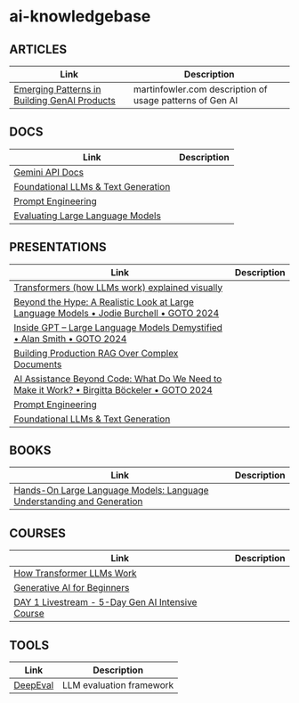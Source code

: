 # ai-knowledgebase

## ARTICLES

| Link    | Description |
| -------- | ------- |
| [Emerging Patterns in Building GenAI Products](https://martinfowler.com/articles/gen-ai-patterns/)  | martinfowler.com description of usage patterns of Gen AI   |

## DOCS
| Link    | Description |
| -------- | ------- |
| [Gemini API Docs](https://ai.google.dev/gemini-api/docs)  |   |
| [Foundational LLMs & Text Generation](https://www.kaggle.com/whitepaper-foundational-llm-and-text-generation)         ||
| [Prompt Engineering](https://www.kaggle.com/whitepaper-prompt-engineering)       ||
| [Evaluating Large Language Models](https://services.google.com/fh/files/blogs/neurips_evaluation.pdf)||


## PRESENTATIONS

| Link    | Description |
| -------- | ------- |
| [Transformers (how LLMs work) explained visually](https://www.youtube.com/watch?v=wjZofJX0v4M) |      |
| [Beyond the Hype: A Realistic Look at Large Language Models • Jodie Burchell • GOTO 2024](https://youtube.com/watch?v=Pv0cfsastFs) |   |
| [Inside GPT – Large Language Models Demystified • Alan Smith • GOTO 2024](https://www.youtube.com/watch?v=MznD2DzlQCc) |  |
| [Building Production RAG Over Complex Documents](https://www.youtube.com/watch?v=dI_TmTW9S4c) | |
| [AI Assistance Beyond Code: What Do We Need to Make it Work? • Birgitta Böckeler • GOTO 2024](https://www.youtube.com/watch?v=8jwiABwGC6c) | |
| [Prompt Engineering](https://youtu.be/CFtX0ZyLSAY?si=SqtZ831BjW7fI5EY)  ||
| [Foundational LLMs & Text Generation](https://youtu.be/Na3O4Pkbp-U?si=t5yKowOVjhZlk8Fh) |   |


## BOOKS

| Link    | Description |
| -------- | ------- |
| [Hands-On Large Language Models: Language Understanding and Generation](https://www.amazon.com/Hands-Large-Language-Models-Understanding/dp/1098150961) |      |

## COURSES

| Link    | Description |
| -------- | ------- |
| [How Transformer LLMs Work](https://learn.deeplearning.ai/courses/how-transformer-llms-work) |      |
| [Generative AI for Beginners](https://github.com/microsoft/generative-ai-for-beginners?tab=readme-ov-file) | |
| [DAY 1 Livestream - 5-Day Gen AI Intensive Course](https://www.youtube.com/live/WpIfAeCIFc0)|   |

## TOOLS 
| Link    | Description |
| -------- | ------- |
| [DeepEval](https://docs.confident-ai.com/) |  LLM evaluation framework    |
